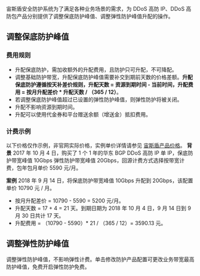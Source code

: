 
宙斯盾安全防护系统为了满足各种业务场景的需求，为 DDoS 高防 IP、DDoS 高防包产品分别提供了调整保底防护峰值、调整弹性防护峰值升配的操作。
## 调整保底防护峰值
### 费用规则
- 升配保底防护，需加收额外的升配费用，且防护只可升配，不可降配。
- 调整基础防护带宽，升配保底防护峰值需要补交到期前天数的价格差额。**升配保底防护遵循按天补差价规则，升配天数 = 资源到期时间 - 当前时间，升配费用 = 按月升配差价 * 升配天数 / （365 / 12）**。
- 若调整保底防护峰值超过已设置的弹性防护峰值，则弹性防护将被关闭。
- 升配不影响资源到期时间。
- 升配可以使用代金券和平台赠送余额（增送金）抵扣费用。

### 计费示例
以下价格仅作示例，非官网实际价格，实例单价详情请参见 [宙斯盾产品价格](https://cloud.tencent.com/document/product/685)。
 **背景**
2017 年 10 月 4 日，购买了 1 个 1 年的华东 BGP DDoS 高防 IP 单 IP，保底防护带宽峰值 10Gbps 弹性防护带宽峰值 20Gbps，回源计费方式选择按带宽计费，包年包月单价 5590 元/月。

 **案例**
2018 年 9 月 14 日，将保底防护带宽峰值 10Gbps 升配到 20Gbps，该配置单价 10790 元 / 月。
- 按月升配差价 = 10790 - 5590 = 5200 元/月。
- 升配天数 = 17 + 4 = 21 天。到期日期为 2018 年 10 月 4 日，9 月 14 日到 9 月 30 日共计 17 天。
- 升配费用 = （10790 - 5590）* 21 / （365 / 12）= 3590.13 元。

## 调整弹性防护峰值
调整弹性防护峰值，不影响弹性计费。单击修改防护产品配置可更改业务带宽最高防护峰值，免费开启弹性防护免费。
 
